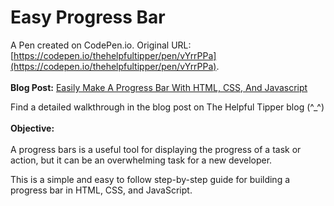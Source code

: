 # Easy Progress Bar

A Pen created on CodePen.io. Original URL: [https://codepen.io/thehelpfultipper/pen/vYrrPPa](https://codepen.io/thehelpfultipper/pen/vYrrPPa).
<br><br>
**Blog Post:** [Easily Make A Progress Bar With HTML, CSS, And Javascript](https://thehelpfultipper.com/progress-bar-with-html-css-and-javascript/)

Find a detailed walkthrough in the blog post on The Helpful Tipper blog (^_^)
<br><br>
**Objective:**
<br><br>
A progress bars is a useful tool for displaying the progress of a task or action, but it can be an overwhelming task for a new developer. 

This is a simple and easy to follow step-by-step guide for building a progress bar in HTML, CSS, and JavaScript.
